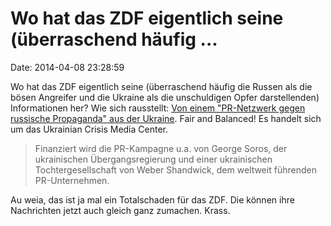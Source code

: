 Wo hat das ZDF eigentlich seine (überraschend häufig \...
=========================================================

Date: 2014-04-08 23:28:59

Wo hat das ZDF eigentlich seine (überraschend häufig die Russen als die
bösen Angreifer und die Ukraine als die unschuldigen Opfer
darstellenden) Informationen her? Wie sich rausstellt: [Von einem
\"PR-Netzwerk gegen russische Propaganda\" aus der
Ukraine](http://www.freitag.de/autoren/lapple08m214/zdf-skandal-berichte-im-auftrag-kiews).
Fair and Balanced! Es handelt sich um das Ukrainian Crisis Media Center.

> Finanziert wird die PR-Kampagne u.a. von George Soros, der
> ukrainischen Übergangsregierung und einer ukrainischen
> Tochtergesellschaft von Weber Shandwick, dem weltweit führenden
> PR-Unternehmen.

Au weia, das ist ja mal ein Totalschaden für das ZDF. Die können ihre
Nachrichten jetzt auch gleich ganz zumachen. Krass.
